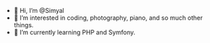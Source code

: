 - 👋 Hi, I’m @Simyal
- 👀 I’m interested in coding, photography, piano, and so much other things.
- 🌱 I’m currently learning PHP and Symfony.
